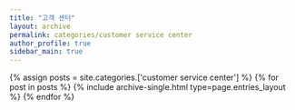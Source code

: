 ```yaml
---
title: "고객 센터"
layout: archive
permalink: categories/customer service center
author_profile: true
sidebar_main: true
---
```



{% assign posts = site.categories.['customer service center'] %}
{% for post in posts %} {% include archive-single.html type=page.entries_layout %} {% endfor %}